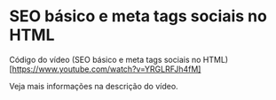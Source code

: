 # SEO básico e meta tags sociais no HTML

Código do vídeo (SEO básico e meta tags sociais no HTML)[https://www.youtube.com/watch?v=YRGLRFJh4fM]

Veja mais informações na descrição do vídeo.
